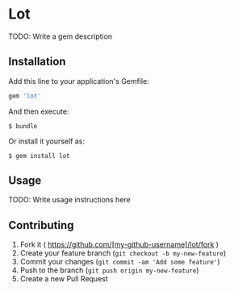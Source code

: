 # Lot

TODO: Write a gem description

## Installation

Add this line to your application's Gemfile:

```ruby
gem 'lot'
```

And then execute:

    $ bundle

Or install it yourself as:

    $ gem install lot

## Usage

TODO: Write usage instructions here

## Contributing

1. Fork it ( https://github.com/[my-github-username]/lot/fork )
2. Create your feature branch (`git checkout -b my-new-feature`)
3. Commit your changes (`git commit -am 'Add some feature'`)
4. Push to the branch (`git push origin my-new-feature`)
5. Create a new Pull Request

